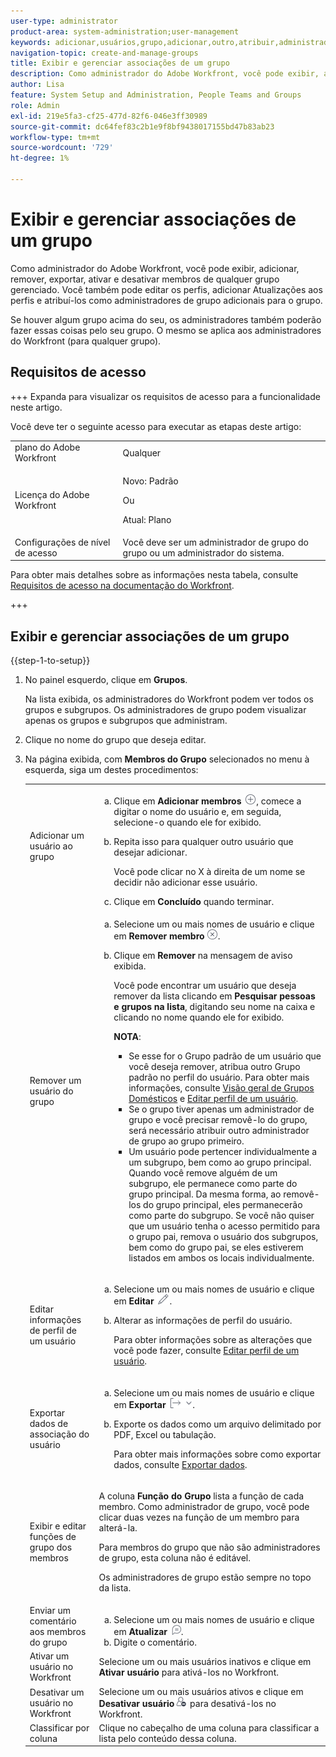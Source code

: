 ```yaml
---
user-type: administrator
product-area: system-administration;user-management
keywords: adicionar,usuários,grupo,adicionar,outro,atribuir,administrador,remover,usuário,exibir,funções,membros,exportação,associação,dados
navigation-topic: create-and-manage-groups
title: Exibir e gerenciar associações de um grupo
description: Como administrador do Adobe Workfront, você pode exibir, adicionar, remover, exportar, ativar e desativar membros de qualquer grupo gerenciado. Você também pode editar os perfis, adicionar Atualizações aos perfis e atribuí-los como administradores de grupo adicionais para o grupo.
author: Lisa
feature: System Setup and Administration, People Teams and Groups
role: Admin
exl-id: 219e5fa3-cf25-477d-82f6-046e3ff30989
source-git-commit: dc64fef83c2b1e9f8bf9438017155bd47b83ab23
workflow-type: tm+mt
source-wordcount: '729'
ht-degree: 1%

---
```


# Exibir e gerenciar associações de um grupo

Como administrador do Adobe Workfront, você pode exibir, adicionar, remover, exportar, ativar e desativar membros de qualquer grupo gerenciado. Você também pode editar os perfis, adicionar Atualizações aos perfis e atribuí-los como administradores de grupo adicionais para o grupo.

Se houver algum grupo acima do seu, os administradores também poderão fazer essas coisas pelo seu grupo. O mesmo se aplica aos administradores do Workfront (para qualquer grupo).

## Requisitos de acesso

+++ Expanda para visualizar os requisitos de acesso para a funcionalidade neste artigo.

Você deve ter o seguinte acesso para executar as etapas deste artigo:

<table style="table-layout:auto"> 
 <col> 
 <col> 
 <tbody> 
  <tr> 
   <td role="rowheader">plano do Adobe Workfront</td> 
   <td>Qualquer</td> 
  </tr> 
  <tr> 
  <tr> 
   <td role="rowheader">Licença do Adobe Workfront</td> 
   <td><p>Novo: Padrão</p>
       <p>Ou</p>
       <p>Atual: Plano</p></td>
  </tr> 
  </tr> 
  <tr> 
   <td role="rowheader">Configurações de nível de acesso</td> 
   <td>Você deve ser um administrador de grupo do grupo ou um administrador do sistema.</td>
  </tr> 
 </tbody> 
</table>

Para obter mais detalhes sobre as informações nesta tabela, consulte [Requisitos de acesso na documentação do Workfront](/help/quicksilver/administration-and-setup/add-users/access-levels-and-object-permissions/access-level-requirements-in-documentation.md).

+++

## Exibir e gerenciar associações de um grupo

{{step-1-to-setup}}

1. No painel esquerdo, clique em **Grupos**.

   Na lista exibida, os administradores do Workfront podem ver todos os grupos e subgrupos. Os administradores de grupo podem visualizar apenas os grupos e subgrupos que administram.

1. Clique no nome do grupo que deseja editar.
1. Na página exibida, com **Membros do Grupo** selecionados no menu à esquerda, siga um destes procedimentos:

   <table style="table-layout:auto"> 
    <col> 
    <col> 
    <tbody> 
     <tr> 
      <td role="rowheader">Adicionar um usuário ao grupo</td> 
      <td> 
       <ol style="list-style-type: lower-alpha;"> 
        <li value="1">Clique em <strong>Adicionar membros</strong> <img src="assets/add-icon-plus-in-circle.png">, comece a digitar o nome do usuário e, em seguida, selecione-o quando ele for exibido.</li> 
        <li value="2"> <p>Repita isso para qualquer outro usuário que desejar adicionar.</p> <p>Você pode clicar no X à direita de um nome se decidir não adicionar esse usuário.</p> </li> 
        <li value="3">Clique em <strong>Concluído</strong> quando terminar.</li> 
       </ol> </td> 
     </tr> 
     <tr> 
      <td role="rowheader">Remover um usuário do grupo</td> 
      <td> 
       <ol style="list-style-type: lower-alpha;"> 
        <li value="1">Selecione um ou mais nomes de usuário e clique em <strong>Remover membro</strong><img src="assets/remove-icon---x-in-circle.png">.</li> 
        <li value="2"> <p>Clique em <strong>Remover</strong> na mensagem de aviso exibida.</p> <p>Você pode encontrar um usuário que deseja remover da lista clicando em <strong>Pesquisar pessoas e grupos na lista</strong>, digitando seu nome na caixa e clicando no nome quando ele for exibido.</p> <p><b>NOTA</b>:  
          <ul> 
           <li>Se esse for o Grupo padrão de um usuário que você deseja remover, atribua outro Grupo padrão no perfil do usuário. Para obter mais informações, consulte <a href="../../../administration-and-setup/manage-groups/groups-overview/home-groups.md" class="MCXref xref">Visão geral de Grupos Domésticos</a> e <a href="../../../administration-and-setup/add-users/create-and-manage-users/edit-a-users-profile.md" class="MCXref xref">Editar perfil de um usuário</a>.</li> 
           <li>Se o grupo tiver apenas um administrador de grupo e você precisar removê-lo do grupo, será necessário atribuir outro administrador de grupo ao grupo primeiro.</li> 
           <li>Um usuário pode pertencer individualmente a um subgrupo, bem como ao grupo principal. Quando você remove alguém de um subgrupo, ele permanece como parte do grupo principal. Da mesma forma, ao removê-los do grupo principal, eles permanecerão como parte do subgrupo. Se você não quiser que um usuário tenha o acesso permitido para o grupo pai, remova o usuário dos subgrupos, bem como do grupo pai, se eles estiverem listados em ambos os locais individualmente.</li> 
          </ul> </p> </li> 
       </ol> </td> 
     </tr> 
     <tr> 
      <td role="rowheader">Editar informações de perfil de um usuário</td> 
      <td> 
       <ol style="list-style-type: lower-alpha;"> 
        <li value="1">Selecione um ou mais nomes de usuário e clique em <strong>Editar</strong> <img src="assets/edit-icon.png">.</li> 
        <li value="2"> <p>Alterar as informações de perfil do usuário.</p> <p>Para obter informações sobre as alterações que você pode fazer, consulte <a href="../../../administration-and-setup/add-users/create-and-manage-users/edit-a-users-profile.md" class="MCXref xref">Editar perfil de um usuário</a>.</p> </li> 
       </ol> </td> 
     </tr> 
     <tr> 
      <td role="rowheader">Exportar dados de associação do usuário</td> 
      <td> 
       <ol style="list-style-type: lower-alpha;"> 
        <li value="1">Selecione um ou mais nomes de usuário e clique em <strong>Exportar</strong> <img src="assets/export.png">.</li> 
        <li value="2"> <p>Exporte os dados como um arquivo delimitado por PDF, Excel ou tabulação.</p> <p>Para obter mais informações sobre como exportar dados, consulte <a href="../../../reports-and-dashboards/reports/creating-and-managing-reports/export-data.md" class="MCXref xref">Exportar dados</a>.</p> </li> 
       </ol> </td> 
     </tr> 
     <tr> 
      <td role="rowheader">Exibir e editar funções de grupo dos membros</td> 
      <td> <p>A coluna <strong>Função do Grupo</strong> lista a função de cada membro. Como administrador de grupo, você pode clicar duas vezes na função de um membro para alterá-la.</p> <p>Para membros do grupo que não são administradores de grupo, esta coluna não é editável.</p> <p>Os administradores de grupo estão sempre no topo da lista.</p> </td> 
     </tr> 
     <tr> 
      <td role="rowheader">Enviar um comentário aos membros do grupo</td> 
      <td> 
       <ol style="list-style-type: lower-alpha;"> 
        <li value="1">Selecione um ou mais nomes de usuário e clique em <strong>Atualizar</strong> <img src="assets/comment-icon.png">.</li> 
        <li value="2">Digite o comentário.</li> 
       </ol> </td> 
     </tr> 
     <tr> 
      <td role="rowheader">Ativar um usuário no Workfront</td> 
      <td>Selecione um ou mais usuários inativos e clique em <strong>Ativar usuário</strong> para ativá-los no Workfront. </td> 
     </tr> 
     <tr> 
      <td role="rowheader">Desativar um usuário no Workfront</td> 
      <td>Selecione um ou mais usuários ativos e clique em <strong>Desativar usuário</strong><img src="assets/deactivate-user.png"> para desativá-los no Workfront.</td> 
     </tr> 
     <tr> 
      <td role="rowheader">Classificar por coluna</td> 
      <td>Clique no cabeçalho de uma coluna para classificar a lista pelo conteúdo dessa coluna.</td> 
     </tr> 
    </tbody> 
   </table>
